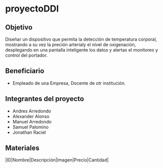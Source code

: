 # proyectoDDI
## Objetivo
Diseñar un dispositivo que permita la detección de temperatura corporal, mostrando a su vez la preción arterialy el nivel de oxigenación, desplegando en una pantalla inteligente los datos y alertas el monitoreo y control del portador.
## Beneficiario
- Empleado de una Empresa, Docente de otr institución.
## Integrantes del proyecto
- Andres Arredondo
- Alexander Alonso
- Manuel Arredondo
- Samuel Palomino
- Jonathan Raciel
## Materiales
|ID|Nombre|Descripción|Imagen|Precio|Cantidad|
